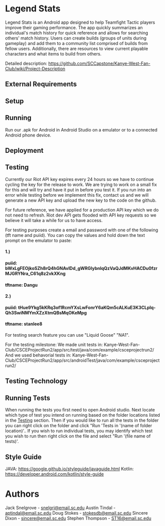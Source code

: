 # Legend Stats

Legend Stats is an Android app designed to help Teamfight Tactic players improve their gaming performance. The app quickly summarizes an individual's match history for quick reference and allows for searching others' match history. Users can create builds (groups of units during gameplay) and add them to a community list comprised of builds from fellow users. Additionally, there are resources to view current playable characters and what items to build from others.

Detailed description: https://github.com/SCCapstone/Kanye-West-Fan-Club/wiki/Project-Description

## External Requirements

## Setup

## Running
Run our .apk for Android in Android Studio on a emulator or to a connected Android phone device.

## Deployment

## Testing
Currently our Riot API key expires every 24 hours so we have to continue cycling the key for the release to work.
We are trying to work on a small fix for this and will try and have it put in before you test it. If you run into
an error while testing before we implement this fix, contact us and we will generate a new API key and upload the 
new key to the code on the github.

For future reference, we have applied for a production API key which we do not need to refresh. Riot dev API
gets flooded with API key requests so we believe it will take a while for us to have access.

For testing purposes create a email and password with one of the following (tft name and puiid). You can copy the values and hold down the text prompt on the emulator to paste:
  #### 1.)
  #### puiid: bWxLgFEOjkoSZh8rQ4hGNAvIDd_gWRGlybnlqQzVaQJdMKvHACDu0fzrMJGRYNra_C61q8z2vkXKng
  #### tftname: Dangu
  #### 2.)
  #### puiid: tHue9Ykg5kKRq3of1RcmYXsLwFonrY6aKQm5cALKuE3K3CLpIq-Qh3SwiNMYmXZzXtmQBsMqOKeMpg
  #### tftname: stanlee8
      
For testing search feature you can use "Liquid Goose" "NA1".

For the testing milestone: 
We made unit tests in:
Kanye-West-Fan-Club/CSCEProjectRun2/app/src/test/java/com/example/csceprojectrun2/ 
And we used behavorial tests in:
Kanye-West-Fan-Club/CSCEProjectRun2/app/src/androidTest/java/com/example/csceprojectrun2/

## Testing Technology

## Running Tests

When running the tests you first need to open Android studio. Next locate which type of test you intend on running based on the folder locations listed in the [Testing](https://github.com/SCCapstone/Kanye-West-Fan-Club/tree/Stephen-Thompson#testing) section. Then if you would like to run all the tests in the folder you can right click on the folder and click "Run 'Tests in '(name of folder location)'.. If you wish to run individual tests, you may identify which test you wish to run then right click on the file and select "Run '(file name of tests)'.

## Style Guide
JAVA: https://google.github.io/styleguide/javaguide.html
Kotlin: https://developer.android.com/kotlin/style-guide

# Authors
Jack Snelgrove - snelgrj@email.sc.edu
Austin Tindal - aptindal@email.sc.edu
Doug Stokes - stokesdb@email.sc.edu
Sincere Dixon - sincere@email.sc.edu
Stephen Thompson - ST16@email.sc.edu

